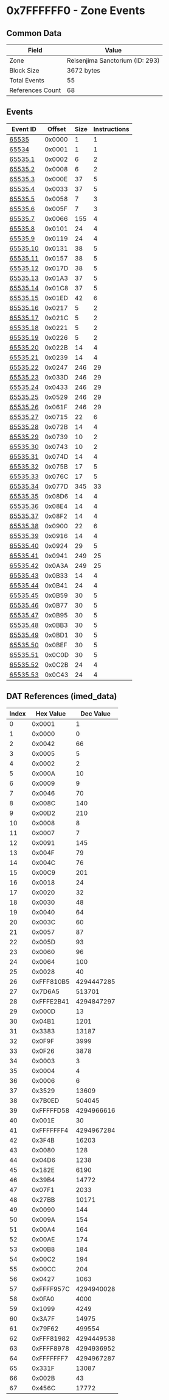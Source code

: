 # 0x7FFFFFF0 - Zone Events

## Common Data

| Field            | Value                           |
|------------------|---------------------------------|
| Zone             | Reisenjima Sanctorium (ID: 293) |
| Block Size       | 3672 bytes                      |
| Total Events     | 55                              |
| References Count | 68                              |

## Events

| Event ID                  | Offset   |   Size |   Instructions |
|---------------------------|----------|--------|----------------|
| [65535](./65535.md)       | 0x0000   |      1 |              1 |
| [65534](./65534.md)       | 0x0001   |      1 |              1 |
| [65535.1](./65535.1.md)   | 0x0002   |      6 |              2 |
| [65535.2](./65535.2.md)   | 0x0008   |      6 |              2 |
| [65535.3](./65535.3.md)   | 0x000E   |     37 |              5 |
| [65535.4](./65535.4.md)   | 0x0033   |     37 |              5 |
| [65535.5](./65535.5.md)   | 0x0058   |      7 |              3 |
| [65535.6](./65535.6.md)   | 0x005F   |      7 |              3 |
| [65535.7](./65535.7.md)   | 0x0066   |    155 |              4 |
| [65535.8](./65535.8.md)   | 0x0101   |     24 |              4 |
| [65535.9](./65535.9.md)   | 0x0119   |     24 |              4 |
| [65535.10](./65535.10.md) | 0x0131   |     38 |              5 |
| [65535.11](./65535.11.md) | 0x0157   |     38 |              5 |
| [65535.12](./65535.12.md) | 0x017D   |     38 |              5 |
| [65535.13](./65535.13.md) | 0x01A3   |     37 |              5 |
| [65535.14](./65535.14.md) | 0x01C8   |     37 |              5 |
| [65535.15](./65535.15.md) | 0x01ED   |     42 |              6 |
| [65535.16](./65535.16.md) | 0x0217   |      5 |              2 |
| [65535.17](./65535.17.md) | 0x021C   |      5 |              2 |
| [65535.18](./65535.18.md) | 0x0221   |      5 |              2 |
| [65535.19](./65535.19.md) | 0x0226   |      5 |              2 |
| [65535.20](./65535.20.md) | 0x022B   |     14 |              4 |
| [65535.21](./65535.21.md) | 0x0239   |     14 |              4 |
| [65535.22](./65535.22.md) | 0x0247   |    246 |             29 |
| [65535.23](./65535.23.md) | 0x033D   |    246 |             29 |
| [65535.24](./65535.24.md) | 0x0433   |    246 |             29 |
| [65535.25](./65535.25.md) | 0x0529   |    246 |             29 |
| [65535.26](./65535.26.md) | 0x061F   |    246 |             29 |
| [65535.27](./65535.27.md) | 0x0715   |     22 |              6 |
| [65535.28](./65535.28.md) | 0x072B   |     14 |              4 |
| [65535.29](./65535.29.md) | 0x0739   |     10 |              2 |
| [65535.30](./65535.30.md) | 0x0743   |     10 |              2 |
| [65535.31](./65535.31.md) | 0x074D   |     14 |              4 |
| [65535.32](./65535.32.md) | 0x075B   |     17 |              5 |
| [65535.33](./65535.33.md) | 0x076C   |     17 |              5 |
| [65535.34](./65535.34.md) | 0x077D   |    345 |             33 |
| [65535.35](./65535.35.md) | 0x08D6   |     14 |              4 |
| [65535.36](./65535.36.md) | 0x08E4   |     14 |              4 |
| [65535.37](./65535.37.md) | 0x08F2   |     14 |              4 |
| [65535.38](./65535.38.md) | 0x0900   |     22 |              6 |
| [65535.39](./65535.39.md) | 0x0916   |     14 |              4 |
| [65535.40](./65535.40.md) | 0x0924   |     29 |              5 |
| [65535.41](./65535.41.md) | 0x0941   |    249 |             25 |
| [65535.42](./65535.42.md) | 0x0A3A   |    249 |             25 |
| [65535.43](./65535.43.md) | 0x0B33   |     14 |              4 |
| [65535.44](./65535.44.md) | 0x0B41   |     24 |              4 |
| [65535.45](./65535.45.md) | 0x0B59   |     30 |              5 |
| [65535.46](./65535.46.md) | 0x0B77   |     30 |              5 |
| [65535.47](./65535.47.md) | 0x0B95   |     30 |              5 |
| [65535.48](./65535.48.md) | 0x0BB3   |     30 |              5 |
| [65535.49](./65535.49.md) | 0x0BD1   |     30 |              5 |
| [65535.50](./65535.50.md) | 0x0BEF   |     30 |              5 |
| [65535.51](./65535.51.md) | 0x0C0D   |     30 |              5 |
| [65535.52](./65535.52.md) | 0x0C2B   |     24 |              4 |
| [65535.53](./65535.53.md) | 0x0C43   |     24 |              4 |

## DAT References (imed_data)

|   Index | Hex Value   |   Dec Value |
|---------|-------------|-------------|
|       0 | 0x0001      |           1 |
|       1 | 0x0000      |           0 |
|       2 | 0x0042      |          66 |
|       3 | 0x0005      |           5 |
|       4 | 0x0002      |           2 |
|       5 | 0x000A      |          10 |
|       6 | 0x0009      |           9 |
|       7 | 0x0046      |          70 |
|       8 | 0x008C      |         140 |
|       9 | 0x00D2      |         210 |
|      10 | 0x0008      |           8 |
|      11 | 0x0007      |           7 |
|      12 | 0x0091      |         145 |
|      13 | 0x004F      |          79 |
|      14 | 0x004C      |          76 |
|      15 | 0x00C9      |         201 |
|      16 | 0x0018      |          24 |
|      17 | 0x0020      |          32 |
|      18 | 0x0030      |          48 |
|      19 | 0x0040      |          64 |
|      20 | 0x003C      |          60 |
|      21 | 0x0057      |          87 |
|      22 | 0x005D      |          93 |
|      23 | 0x0060      |          96 |
|      24 | 0x0064      |         100 |
|      25 | 0x0028      |          40 |
|      26 | 0xFFF810B5  |  4294447285 |
|      27 | 0x7D6A5     |      513701 |
|      28 | 0xFFFE2B41  |  4294847297 |
|      29 | 0x000D      |          13 |
|      30 | 0x04B1      |        1201 |
|      31 | 0x3383      |       13187 |
|      32 | 0x0F9F      |        3999 |
|      33 | 0x0F26      |        3878 |
|      34 | 0x0003      |           3 |
|      35 | 0x0004      |           4 |
|      36 | 0x0006      |           6 |
|      37 | 0x3529      |       13609 |
|      38 | 0x7B0ED     |      504045 |
|      39 | 0xFFFFFD58  |  4294966616 |
|      40 | 0x001E      |          30 |
|      41 | 0xFFFFFFF4  |  4294967284 |
|      42 | 0x3F4B      |       16203 |
|      43 | 0x0080      |         128 |
|      44 | 0x04D6      |        1238 |
|      45 | 0x182E      |        6190 |
|      46 | 0x39B4      |       14772 |
|      47 | 0x07F1      |        2033 |
|      48 | 0x27BB      |       10171 |
|      49 | 0x0090      |         144 |
|      50 | 0x009A      |         154 |
|      51 | 0x00A4      |         164 |
|      52 | 0x00AE      |         174 |
|      53 | 0x00B8      |         184 |
|      54 | 0x00C2      |         194 |
|      55 | 0x00CC      |         204 |
|      56 | 0x0427      |        1063 |
|      57 | 0xFFFF957C  |  4294940028 |
|      58 | 0x0FA0      |        4000 |
|      59 | 0x1099      |        4249 |
|      60 | 0x3A7F      |       14975 |
|      61 | 0x79F62     |      499554 |
|      62 | 0xFFF81982  |  4294449538 |
|      63 | 0xFFFF8978  |  4294936952 |
|      64 | 0xFFFFFFF7  |  4294967287 |
|      65 | 0x331F      |       13087 |
|      66 | 0x002B      |          43 |
|      67 | 0x456C      |       17772 |
